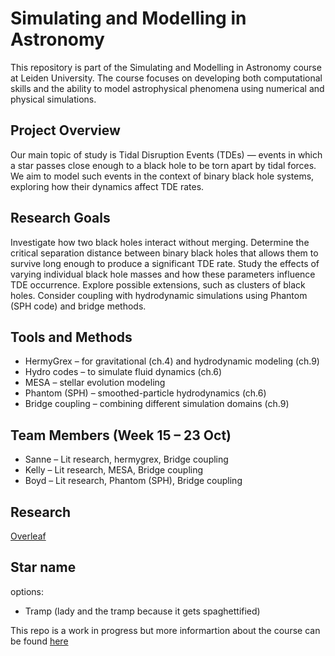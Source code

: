  # Simulating and Modelling in Astronomy
This repository is part of the Simulating and Modelling in Astronomy course at Leiden University.
The course focuses on developing both computational skills and the ability to model astrophysical phenomena using numerical and physical simulations.

## Project Overview
Our main topic of study is Tidal Disruption Events (TDEs) — events in which a star passes close enough to a black hole to be torn apart by tidal forces.
We aim to model such events in the context of binary black hole systems, exploring how their dynamics affect TDE rates.

## Research Goals
Investigate how two black holes interact without merging.
Determine the critical separation distance between binary black holes that allows them to survive long enough to produce a significant TDE rate.
Study the effects of varying individual black hole masses and how these parameters influence TDE occurrence.
Explore possible extensions, such as clusters of black holes. 
Consider coupling with hydrodynamic simulations using Phantom (SPH code) and bridge methods.

## Tools and Methods
- HermyGrex – for gravitational (ch.4) and hydrodynamic modeling (ch.9)
- Hydro codes – to simulate fluid dynamics (ch.6)
- MESA – stellar evolution modeling
- Phantom (SPH) – smoothed-particle hydrodynamics (ch.6)
- Bridge coupling – combining different simulation domains (ch.9)

## Team Members (Week 15 – 23 Oct)
- Sanne – Lit research, hermygrex, Bridge coupling
- Kelly – Lit research, MESA, Bridge coupling 
- Boyd – Lit research, Phantom (SPH), Bridge coupling

## Research
[Overleaf](https://www.overleaf.com/8617283658fwtpzwswhfwm#dd87c5)

## Star name
options:
- Tramp (lady and the tramp because it gets spaghettified)

This repo is a work in progress but more informartion about the course can be found [here](https://studiegids.universiteitleiden.nl/en/courses/130588/simulation-and-modeling-in-astrophysics-amuse)

